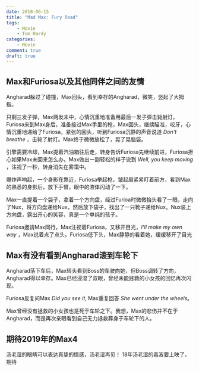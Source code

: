 ```yaml
---
date: 2018-06-15
title: "Mad Max: Fury Road"
tags:
    - Movie
    - Tom Hardy
categories:
    - Movie
comment: true
draft: true
---
```


## Max和Furiosa以及其他同伴之间的友情

Angharad躲过了碰撞，Max回头，看到幸存的Angharad，微笑，竖起了大拇指。

只剩三发子弹，Max两发未中，心情沉重地准备用最后一发子弹击毙射灯，Furiosa来到Max身后，准备接过Max手里的枪，Max回头，继续瞄准，咬牙，心情沉重地递给了Furiosa，紧张的回头，听到Furiosa沉静的声音说道 _Don't breathe_ ，击毙了射灯。Max终于微微放松了，晃了晃脑袋。

引擎需要冷却，Max提着汽油箱往后走，转身告诉Furiosa先继续前进，Furiosa担心如果Max未回来怎么办，Max做出一副轻松的样子说到 _Well, you keep moving_ ，注视了一秒，转身消失在雾霭中。

爆炸声响起，一个身影在靠近，Furiosa举起枪，皱起眉紧紧盯着前方，看到Max的熟悉的身影后，放下手臂，眼中的液体闪动了一下。

Max一直提着一个袋子，拿着一个方向盘，经过Furioa时微微抬头看了一眼，走向了Nux，将方向盘递给Nux，然后放下袋子，找出了一只靴子递给Nux。Nux装上方向盘，露出开心的笑容，真是一个单纯的孩子。

Furiosa邀请Max同行，Max注视着Furiosa，又移开目光，_I'll make my own way_ ，Max说着点了点头。Furiosa低下头，Max静静的看着她，缓缓移开了目光



## Max有没有看到Angharad滚到车轮下

Angharad落下车后，Max转头看到Boss的车驶向她，但Boss调转了方向，Angharad得以幸存。Max已经浸湿了双眼，曾经未能拯救的小女孩的回忆再次闪现。

Furiosa反复问Max _Did you see it_, Max重复回答 _She went under the wheels_。

Max曾经没有拯救的小女孩也是死于车轮之下。我想，Max的悲伤并不在于Angharad，而是再次亲眼看到自己无力拯救葬身于车轮下的人。

## 期待2019年的Max4
汤老湿的眼睛可以表达真挚的情感，汤老湿再见！
18年汤老湿的毒液要上映了，期待